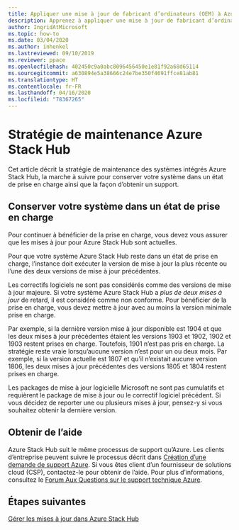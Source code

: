 ```yaml
---
title: Appliquer une mise à jour de fabricant d’ordinateurs (OEM) à Azure Stack Hub
description: Apprenez à appliquer une mise à jour de fabricant d’ordinateurs (OEM) à Azure Stack Hub.
author: IngridAtMicrosoft
ms.topic: how-to
ms.date: 03/04/2020
ms.author: inhenkel
ms.lastreviewed: 09/10/2019
ms.reviewer: ppace
ms.openlocfilehash: 402450c9a0abc8096456450e1e81f92a68d65114
ms.sourcegitcommit: a630894e5a38666c24e7be350f4691ffce81ab81
ms.translationtype: HT
ms.contentlocale: fr-FR
ms.lasthandoff: 04/16/2020
ms.locfileid: "78367265"
---
```

# <a name="azure-stack-hub-servicing-policy"></a>Stratégie de maintenance Azure Stack Hub

Cet article décrit la stratégie de maintenance des systèmes intégrés Azure Stack Hub, la marche à suivre pour conserver votre système dans un état de prise en charge ainsi que la façon d’obtenir un support.

## <a name="keep-your-system-under-support"></a>Conserver votre système dans un état de prise en charge

Pour continuer à bénéficier de la prise en charge, vous devez vous assurer que les mises à jour pour Azure Stack Hub sont actuelles.

Pour que votre système Azure Stack Hub reste dans un état de prise en charge, l’instance doit exécuter la version de mise à jour la plus récente ou l’une des deux versions de mise à jour précédentes.

Les correctifs logiciels ne sont pas considérés comme des versions de mise à jour majeure. Si votre système Azure Stack Hub a *plus de deux mises à jour* de retard, il est considéré comme non conforme. Pour bénéficier de la prise en charge, vous devez mettre à jour avec au moins la version minimale prise en charge.

Par exemple, si la dernière version mise à jour disponible est 1904 et que les deux mises à jour précédentes étaient les versions 1903 et 1902, 1902 et 1903 restent prises en charge. Toutefois, 1901 n’est pas pris en charge. La stratégie reste vraie lorsqu’aucune version n’est pour un ou deux mois. Par exemple, si la version actuelle est 1807 et qu’il n’existait aucune version 1806, les deux mises à jour précédentes des versions 1805 et 1804 restent prises en charge.

Les packages de mise à jour logicielle Microsoft ne sont pas cumulatifs et requièrent le package de mise à jour ou le correctif logiciel précédent. Si vous décidez de reporter une ou plusieurs mises à jour, pensez-y si vous souhaitez obtenir la dernière version.

## <a name="get-support"></a>Obtenir de l’aide

Azure Stack Hub suit le même processus de support qu’Azure. Les clients d’entreprise peuvent suivre le processus décrit dans [Création d’une demande de support Azure](https://docs.microsoft.com/azure/azure-supportability/how-to-create-azure-support-request). Si vous êtes client d’un fournisseur de solutions cloud (CSP), contactez-le pour obtenir de l’aide. Pour plus d’informations, consultez le [Forum Aux Questions sur le support technique Azure](https://azure.microsoft.com/support/faq/).

## <a name="next-steps"></a>Étapes suivantes

[Gérer les mises à jour dans Azure Stack Hub](azure-stack-updates.md)
